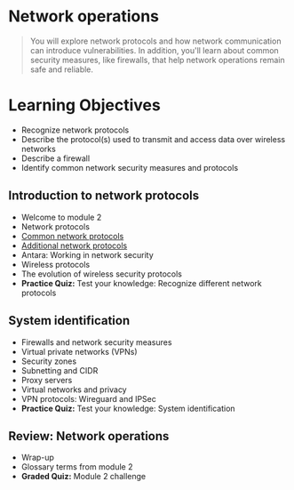 # Network operations
> You will explore network protocols and how network communication can introduce vulnerabilities. In addition, you'll learn about common security measures, like firewalls, that help network operations remain safe and reliable.
# Learning Objectives
- Recognize network protocols
- Describe the protocol(s) used to transmit and access data over wireless networks
- Describe a firewall
- Identify common network security measures and protocols
## Introduction to network protocols
- Welcome to module 2
- Network protocols
- [Common network protocols](https://github.com/KailaniBailey/Google-Cybersecurity-Professional-Certificate/tree/main/Course%203:%20Connect%20and%20Protect:%20Networks%20and%20Network%20Security/Week%202:%20Network%20operations/Common%20network%20protocols)
- [Additional network protocols](https://github.com/KailaniBailey/Google-Cybersecurity-Professional-Certificate/tree/main/Course%203:%20Connect%20and%20Protect:%20Networks%20and%20Network%20Security/Week%202:%20Network%20operations/Additional%20network%20protocols)
- Antara: Working in network security
- Wireless protocols
- The evolution of wireless security protocols
- **Practice Quiz:** Test your knowledge: Recognize different network protocols
## System identification
- Firewalls and network security measures
- Virtual private networks (VPNs)
- Security zones
- Subnetting and CIDR
- Proxy servers
- Virtual networks and privacy
- VPN protocols: Wireguard and IPSec
- **Practice Quiz:** Test your knowledge: System identification
## Review: Network operations
- Wrap-up
- Glossary terms from module 2
- **Graded Quiz:** Module 2 challenge

